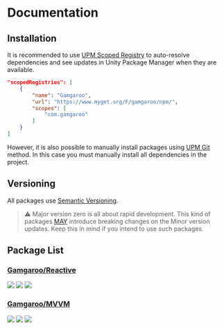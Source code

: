 # Documentation

## Installation

It is recommended to use [UPM Scoped Registry](https://docs.unity3d.com/Manual/upm-scoped.html) to auto-resolve dependencies and see updates in Unity Package Manager when they are available.

```json
"scopedRegistries": [
    {
        "name": "Gamgaroo",
        "url": "https://www.myget.org/F/gamgaroo/npm/",
        "scopes": [
            "com.gamgaroo"
        ]
    }
]
```

However, it is also possible to manually install packages using [UPM Git](https://docs.unity3d.com/Manual/upm-git.html) method. In this case you must manually install all dependencies in the project.

## Versioning

All packages use [Semantic Versioning](https://semver.org/).

> ⚠️ Major version zero is all about rapid development. This kind of packages [MAY](https://semver.org/#doesnt-this-discourage-rapid-development-and-fast-iteration) introduce breaking changes on the Minor version updates. Keep this in mind if you intend to use such packages.

## Package List

### [Gamgaroo/Reactive](https://github.com/Gamgaroo/Reactive)

[![](https://img.shields.io/github/v/release/Gamgaroo/Reactive?include_prereleases)](https://github.com/Gamgaroo/Reactive/releases)
[![](https://img.shields.io/npm/v/com.gamgaroo.reactive?label=MyGet&registry_uri=https://www.myget.org/F/gamgaroo/npm/)](https://www.myget.org/feed/gamgaroo/package/npm/com.gamgaroo.reactive)
[![](https://img.shields.io/github/license/Gamgaroo/Reactive.svg)](https://github.com/Gamgaroo/Reactive/blob/master/LICENSE.md)

### [Gamgaroo/MVVM](https://github.com/Gamgaroo/MVVM)

[![](https://img.shields.io/github/v/release/Gamgaroo/MVVM?include_prereleases)](https://github.com/Gamgaroo/MVVM/releases)
[![](https://img.shields.io/npm/v/com.gamgaroo.mvvm?label=MyGet&registry_uri=https://www.myget.org/F/gamgaroo/npm/)](https://www.myget.org/feed/gamgaroo/package/npm/com.gamgaroo.mvvm)
[![](https://img.shields.io/github/license/Gamgaroo/MVVM.svg)](https://github.com/Gamgaroo/MVVM/blob/master/LICENSE.md)
